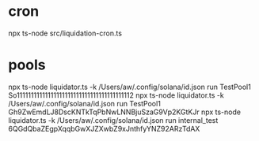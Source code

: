 # cron 
npx ts-node src/liquidation-cron.ts 

# pools 
npx ts-node liquidator.ts -k /Users/aw/.config/solana/id.json run TestPool1 So11111111111111111111111111111111111111112
npx ts-node liquidator.ts -k /Users/aw/.config/solana/id.json run TestPool1 Gh9ZwEmdLJ8DscKNTkTqPbNwLNNBjuSzaG9Vp2KGtKJr 
npx ts-node liquidator.ts -k /Users/aw/.config/solana/id.json run internal_test 6QGdQbaZEgpXqqbGwXJZXwbZ9xJnthfyYNZ92ARzTdAX   